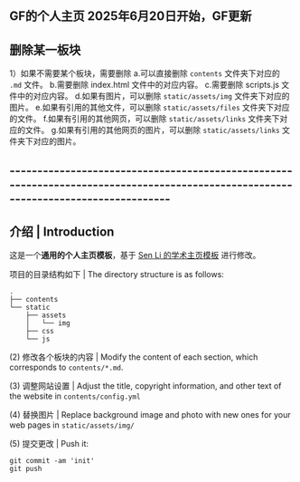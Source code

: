 ## GF的个人主页 2025年6月20日开始，GF更新
## 删除某一板块
   1）如果不需要某个板块，需要删除
      a.可以直接删除 `contents` 文件夹下对应的 `.md` 文件。
      b.需要删除 index.html 文件中的对应内容。
      c.需要删除 scripts.js 文件中的对应内容。
      d.如果有图片，可以删除 `static/assets/img` 文件夹下对应的图片。
      e.如果有引用的其他文件，可以删除 `static/assets/files` 文件夹下对应的文件。
      f.如果有引用的其他网页，可以删除 `static/assets/links` 文件夹下对应的文件。
      g.如果有引用的其他网页的图片，可以删除 `static/assets/links` 文件夹下对应的图片。


## -----------------------------------------------------------------------------------------------------------------------------------

## 介绍 | Introduction

这是一个**通用的个人主页模板**，基于 [Sen Li 的学术主页模板](https://github.com/senli1073/senli1073.github.io) 进行修改。  


项目的目录结构如下 | The directory structure is as follows:

```.
.
├── contents
└── static
    ├── assets
    │   └── img
    ├── css
    └── js
```

(2) 修改各个板块的内容 | Modify the content of each section, which corresponds to `contents/*.md`.

(3) 调整网站设置 | Adjust the title, copyright information, and other text of the website in `contents/config.yml`

(4) 替换图片 | Replace background image and photo with new ones for your web pages in `static/assets/img/`

(5) 提交更改 | Push it: 
```
git commit -am 'init'
git push
```

